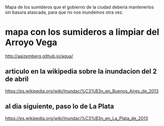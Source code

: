 Mapa de los sumideros que el gobierno de la ciudad deberia mantenerlos sin basura atascada, para que no nos inundemos otra vez.

# mapa con los sumideros a limpiar del Arroyo Vega
http://aaizemberg.github.io/agua/

## articulo en la wikipedia sobre la inundacion del 2 de abril
https://es.wikipedia.org/wiki/Inundaci%C3%B3n_en_Buenos_Aires_de_2013

## al dia siguiente, paso lo de La Plata
https://es.wikipedia.org/wiki/Inundaci%C3%B3n_en_La_Plata_de_2013

